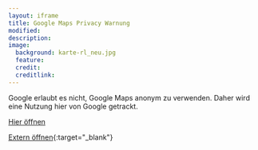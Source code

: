 ```yaml
---
layout: iframe
title: Google Maps Privacy Warnung
modified:
description:
image:
  background: karte-rl_neu.jpg
  feature:
  credit:
  creditlink:
---
```


Google erlaubt es nicht, Google Maps anonym zu verwenden. Daher wird eine Nutzung hier von Google getrackt.

[Hier öffnen](https://www.google.com/maps/embed/v1/place?key=AIzaSyBOw9hC5ZjDven340KYdo38-c4e7yb4bR4&q=place_id:ChIJ43HCqF9OqEcRrIXUNqEA7pg)

[Extern öffnen](https://goo.gl/maps/eSe22GDAfzJ2){:target="_blank"}
